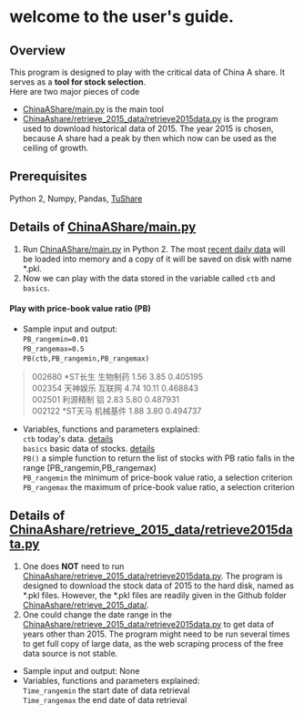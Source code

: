 # welcome to the user's guide.<br>
## Overview
This program is designed to play with the critical data of China A share. It serves as a **tool for stock selection**.<br>
Here are two major pieces of code<br>
* [ChinaAShare/main.py](https://github.com/broken1999/ChinaAShare/blob/master/main.py) is the main tool
* [ChinaAshare/retrieve_2015_data/retrieve2015data.py](https://github.com/broken1999/ChinaAShare/blob/master/retrieve_2015_data/retrieve2015data.py) is the program used to download historical data of 2015. The year 2015 is chosen, because A share had a peak by then which now can be used as the ceiling of growth.

## Prerequisites
Python 2, Numpy, Pandas, [TuShare](https://pypi.org/project/tushare/)

## Details of [ChinaAShare/main.py](https://github.com/broken1999/ChinaAShare/blob/master/main.py)
1. Run [ChinaAShare/main.py](https://github.com/broken1999/ChinaAShare/blob/master/main.py) in Python 2. The most [recent daily data](http://tushare.org/trading.html#id4) will be loaded into memory and a copy of it will be saved on disk with name \*.pkl.<br>
2. Now we can play with the data stored in the variable called `ctb` and `basics`.<br>

#### Play with price-book value ratio (PB)
* Sample input and output:<br>
`PB_rangemin=0.01`<br>
`PB_rangemax=0.5`<br>
`PB(ctb,PB_rangemin,PB_rangemax)`<br>
>002680  \*ST长生     生物制药   1.56   3.85  0.405195<br>
>002354   天神娱乐      互联网   4.74  10.11  0.468843<br>
>002501   利源精制        铝   2.83   5.80  0.487931<br>
>002122  \*ST天马     机械基件   1.88   3.80  0.494737<br>
* Variables, functions and parameters explained: <br> 
`ctb` today's data. [details](http://tushare.org/trading.html#id4) <br>
`basics` basic data of stocks. [details](http://tushare.org/trading.html#id3) <br>
`PB()` a simple function to return the list of stocks with PB ratio falls in the range \[PB_rangemin,PB_rangemax\) <br>
`PB_rangemin` the minimum of price-book value ratio, a selection criterion <br>
`PB_rangemax` the maximum of price-book value ratio, a selection criterion <br>


## Details of [ChinaAshare/retrieve_2015_data/retrieve2015data.py](https://github.com/broken1999/ChinaAShare/blob/master/retrieve_2015_data/retrieve2015data.py)
1. One does **NOT** need to run [ChinaAshare/retrieve_2015_data/retrieve2015data.py](https://github.com/broken1999/ChinaAShare/blob/master/retrieve_2015_data/retrieve2015data.py). The program is designed to download the stock data of 2015 to the hard disk, named as \*.pkl files. However, the \*.pkl files are readily given in the Github folder [ChinaAshare/retrieve_2015_data/](https://github.com/broken1999/ChinaAShare/blob/master/retrieve_2015_data/).
2. One could change the date range in the [ChinaAshare/retrieve_2015_data/retrieve2015data.py](https://github.com/broken1999/ChinaAShare/blob/master/retrieve_2015_data/retrieve2015data.py) to get data of years other than 2015. The program might need to be run several times to get full copy of large data, as the web scraping process of the free data source is not stable.
* Sample input and output: None
* Variables, functions and parameters explained:<br>
`Time_rangemin` the start date of data retrieval<br>
`Time_rangemax` the end date of data retrieval<br>




